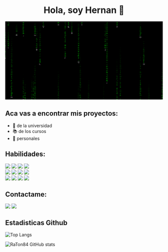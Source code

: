 <div align="center"> <h1>Hola, soy Hernan 👋</h1>

 <div align="center">      
        <img src="matrix.gif" alt="logo-unahur" width="700" height="250" />
    </div>
 </div>
 
## Aca vas a encontrar mis proyectos:
- 🏫 de la universidad
- 📚 de los cursos
- 💼 personales

## Habilidades:

<div>
 <img src=https://img.shields.io/badge/Java-ED8B00?style=for-the-badge&logo=openjdk&logoColor=white />  
 <img src=https://img.shields.io/badge/MySQL-00000F?style=for-the-badge&logo=mysql&logoColor=white /> 
 <img src=https://img.shields.io/badge/MariaDB-003545?style=for-the-badge&logo=mariadb&logoColor=white /> 
 <img src=https://img.shields.io/badge/Oracle-F80000?style=for-the-badge&logo=Oracle&logoColor=white /> 
</div> 
<div>
 <img src=https://img.shields.io/badge/HTML5-E34F26?style=for-the-badge&logo=html5&logoColor=white />
 <img src=https://img.shields.io/badge/CSS3-1572B6?style=for-the-badge&logo=css3&logoColor=white />
 <img src=https://img.shields.io/badge/Bootstrap-563D7C?style=for-the-badge&logo=bootstrap&logoColor=white />
 <img src=https://img.shields.io/badge/JavaScript-F7DF1E?style=for-the-badge&logo=javascript&logoColor=black />
</div>
<div>
 <img src=https://img.shields.io/badge/IntelliJ_IDEA-000000.svg?style=for-the-badge&logo=intellij-idea&logoColor=white />
 <img src=https://img.shields.io/badge/Visual_Studio-5C2D91?style=for-the-badge&logo=visual%20studio&logoColor=white />
 <img src=https://img.shields.io/badge/apache%20netbeans-1B6AC6?style=for-the-badge&logo=apache%20netbeans%20IDE&logoColor=white />
 <img src=https://img.shields.io/badge/JavaScript-F7DF1E?style=for-the-badge&logo=javascript&logoColor=black />
</div>

## Contactame:

<a href="mailto:hjvilez@gmail.com">
<img src=https://img.shields.io/badge/Gmail-D14836?style=for-the-badge&logo=gmail&logoColor=white/></a>
<a href="https://www.linkedin.com/in/hernan-viltez-434418297/">
<img src=https://img.shields.io/badge/LinkedIn-0077B5?style=for-the-badge&logo=linkedin&logoColor=white/></a>

## Estadisticas Github

![Top Langs](https://github-readme-stats.vercel.app/api/top-langs/?username=RaTon84&layout=compact&theme=dark)

![RaTon84 GitHub stats](https://github-readme-stats.vercel.app/api?username=RaTon84&hide=stars,issues,prs&show_icons=true&theme=dark)
<!--
**Her55/Her55** is a ✨ _special_ ✨ repository because its `README.md` (this file) appears on your GitHub profile.

Here are some ideas to get you started:

- 🔭 I’m currently working on ...
- 🌱 I’m currently learning ...
- 👯 I’m looking to collaborate on ...
- 🤔 I’m looking for help with ...
- 💬 Ask me about ...
- 📫 How to reach me: ...
- 😄 Pronouns: ...
- ⚡ Fun fact: ...
-->
